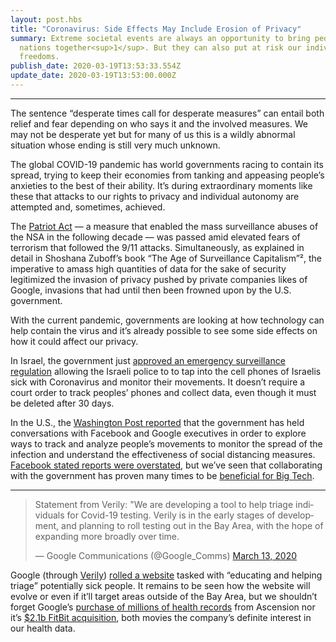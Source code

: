 ```yaml
---
layout: post.hbs
title: "Coronavirus: Side Effects May Include Erosion of Privacy"
summary: Extreme societal events are always an opportunity to bring people and
  nations together<sup>1</sup>. But they can also put at risk our individual
  freedoms.
publish_date: 2020-03-19T13:53:33.554Z
update_date: 2020-03-19T13:53:00.000Z
---
```

<hr>

The sentence “desperate times call for desperate measures” can entail both relief and fear depending on who says it and the involved measures. We may not be desperate yet but for many of us this is a wildly abnormal situation whose ending is still very much unknown.

The global COVID-19 pandemic has world governments racing to contain its spread, trying to keep their economies from tanking and appeasing people’s anxieties to the best of their ability. It’s during extraordinary moments like these that attacks to our rights to privacy and individual autonomy are attempted and, sometimes, achieved.

The <a href="https://en.wikipedia.org/wiki/Patriot_Act" target="_blank">Patriot Act</a> — a measure that enabled the mass surveillance abuses of the NSA in the following decade — was passed amid elevated fears of terrorism that followed the 9/11 attacks. Simultaneously, as explained in detail in Shoshana Zuboff’s book “The Age of Surveillance Capitalism”², the imperative to amass high quantities of data for the sake of security legitimized the invasion of privacy pushed by private companies likes of Google, invasions that had until then been frowned upon by the U.S. government.

With the current pandemic, governments are looking at how technology can help contain the virus and it’s already possible to see some side effects on how it could affect our privacy.

In Israel, the government just <a href="https://www.haaretz.com/israel-news/.premium-cellphone-tracking-authorized-by-israel-to-be-used-for-enforcing-quarantine-orders-1.8681979" target="_blank">approved an emergency surveillance regulation</a> allowing the Israeli police to to tap into the cell phones of Israelis sick with Coronavirus and monitor their movements. It doesn’t require a court order to track peoples’ phones and collect data, even though it must be deleted after 30 days.

In the U.S., the <a href="https://www.washingtonpost.com/technology/2020/03/17/white-house-location-data-coronavirus/" target="_blank">Washington Post reported</a> that the government has held conversations with Facebook and Google executives in order to explore ways to track and analyze people’s movements to monitor the spread of the infection and understand the effectiveness of social distancing measures. <a href="https://www.cnet.com/health/zuckerberg-says-facebook-is-not-giving-governments-data-to-track-coronavirus-spread/#ftag=cad590a51e" target="_blank">Facebook stated reports were overstated</a>, but we’ve seen that collaborating with the government has proven many times to be <a href="https://medium.com/swlh/thoughts-on-how-technology-is-turning-against-us-4bd00f4887ad" target="_blank">beneficial for Big Tech</a>.

<hr>

<blockquote class="twitter-tweet"><p lang="en" dir="ltr">Statement from Verily: &quot;We are developing a tool to help triage individuals for Covid-19 testing. Verily is in the early stages of development, and planning to roll testing out in the Bay Area, with the hope of expanding more broadly over time.</p>&mdash; Google Communications (@Google_Comms) <a href="https://twitter.com/Google_Comms/status/1238574670686928906?ref_src=twsrc%5Etfw">March 13, 2020</a></blockquote> <script async src="https://platform.twitter.com/widgets.js" charset="utf-8"></script>

Google (through <a href="https://verily.com/" target="_blank">Verily</a>) <a href="https://www.theguardian.com/world/2020/mar/18/google-coronavirus-testing-verily" target="_blank">rolled a website</a> tasked with “educating and helping triage” potentially sick people. It remains to be seen how the website will evolve or even if it’ll target areas outside of the Bay Area, but we shouldn’t forget Google’s <a href="https://www.vox.com/recode/2019/11/19/20971337/google-medical-records-ascension-reset-podcast" target="_blank">purchase of millions of health records</a> from Ascension nor it’s <a href="https://techcrunch.com/2019/11/01/google-is-acquiring-fitbit/" target="_blank">$2.1b FitBit acquisition</a>, both movies the company’s definite interest in our health data.